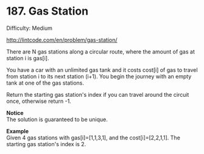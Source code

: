 # 187. Gas Station

Difficulty: Medium

http://lintcode.com/en/problem/gas-station/

There are N gas stations along a circular route, where the amount of gas at station i is gas[i].

You have a car with an unlimited gas tank and it costs cost[i] of gas to travel from station i to its next station (i+1). You begin the journey with an empty tank at one of the gas stations.

Return the starting gas station's index if you can travel around the circuit once, otherwise return -1.

**Notice**  
The solution is guaranteed to be unique.

**Example**  
Given 4 gas stations with gas[i]=[1,1,3,1], and the cost[i]=[2,2,1,1]. The starting gas station's index is 2.
